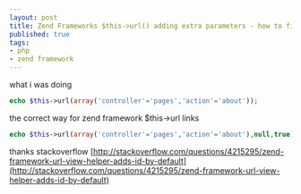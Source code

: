 ```yaml
---
layout: post
title: Zend Frameworks $this->url() adding extra parameters - how to fix
published: true
tags: 
- php
- zend framework
---
```

what i was doing

``` php
echo $this->url(array('controller'='pages','action'='about'));
```

the correct way for zend framework $this->url links</p>

``` php
echo $this->url(array('controller'='pages','action'='about'),null,true);
```

thanks stackoverflow [http://stackoverflow.com/questions/4215295/zend-framework-url-view-helper-adds-id-by-default](http://stackoverflow.com/questions/4215295/zend-framework-url-view-helper-adds-id-by-default)
